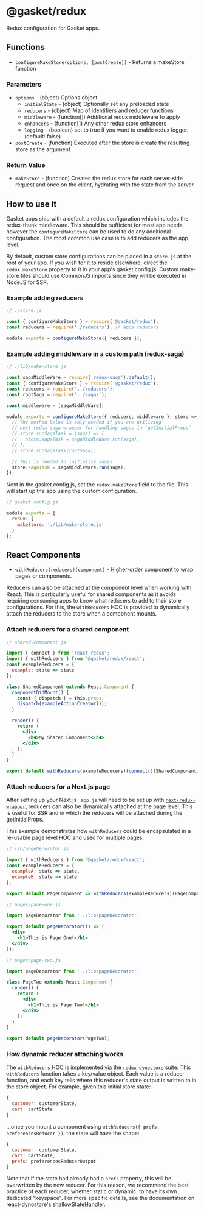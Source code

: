 # @gasket/redux

Redux configuration for Gasket apps.

## Functions

- `configureMakeStore(options, [postCreate])` - Returns a makeStore function

### Parameters

- `options` - (object) Options object
  - `initialState` - (object) Optionally set any preloaded state
  - `reducers` - (object) Map of identifiers and reducer functions
  - `middleware` - (function[]) Additional redux middleware to apply
  - `enhancers` - (function[]) Any other redux store enhancers
  - `logging` - (boolean) set to true if you want to enable redux logger. (default: false)
- `postCreate` - (function) Executed after the store is create the resulting
  store as the argument

### Return Value

- `makeStore` - (function) Creates the redux store for each server-side request
  and once on the client, hydrating with the state from the server.

## How to use it

Gasket apps ship with a default a redux configuration which includes the
redux-thunk middleware. This should be sufficient for most app needs, however
the `configureMakeStore` can be used to do any additional configuration.
The most common use case is to add reducers as the app level.

By default, custom store configurations can be placed in a `store.js` at the root
of your app. If you wish for it to reside elsewhere, direct the
`redux.makeStore` property to it in your app's gasket.config.js. Custom
make-store files should use CommonJS imports since they will be executed in
NodeJS for SSR.

### Example adding reducers

```js
// ./store.js

const { configureMakeStore } = require('@gasket/redux');
const reducers = require('./reducers'); // apps reducers

module.exports = configureMakeStore({ reducers });
```

### Example adding middleware in a custom path (redux-saga)

```js
// ./lib/make-store.js

const sagaMiddleWare = require('redux-saga').default();
const { configureMakeStore } = require('@gasket/redux');
const reducers = require('../reducers');
const rootSaga = require('../sagas');

const middleware = [sagaMiddleWare];

module.exports = configureMakeStore({ reducers, middleware }, store => {
  // The method below is only needed if you are utilizing
  // next-redux-saga wrapper for handling sagas in `getInitialProps`
  // store.runSagaTask = (saga) => {
  //   store.sagaTask = sagaMiddleWare.run(saga);
  // };
  // store.runSagaTask(rootSaga);

  // This is needed to initialize sagas
  store.sagaTask = sagaMiddleWare.run(saga);
});
```

Next in the gasket.config.js, set the `redux.makeStore` field to the file.
This will start up the app using the custom configuration.

```js
// gasket.config.js

module.exports = {
  redux: {
    makeStore: './lib/make-store.js'
  }
};
```

## React Components

- `withReducers(reducers)(component)` - Higher-order component to wrap pages
  or components.

Reducers can also be attached at the component level when working with React.
This is particularly useful for shared components as it avoids requiring
consuming apps to know what reducers to add to their store configurations.
For this, the `withReducers` HOC is provided to dynamically attach the reducers
to the store when a component mounts.


### Attach reducers for a shared component

```jsx harmony
// shared-component.js

import { connect } from 'react-redux';
import { withReducers } from '@gasket/redux/react';
const exampleReducers = {
  example: state => state
};

class SharedComponent extends React.Component {
  componentDidMount() {
    const { dispatch } = this.props;
    dispatch(exampleActionCreator());
  }

  render() {
    return (
      <div>
        <h4>My Shared Component</h4>
      </div>
    );
  }
}

export default withReducers(exampleReducers)(connect()(SharedComponent));
```

### Attach reducers for a Next.js page

After setting up your Next.js `_app.js` will need to be set up with [`next-redux-wrapper`](https://github.com/kirill-konshin/next-redux-wrapper#how-it-works),
reducers can also be dynamically attached at the page level. This is useful for
SSR and in which the reducers will be attached during the getInitialProps.

This example demonstrates how `withReducers` could be encapsulated in a
re-usable page level HOC and used for multiple pages.

```jsx harmony
// lib/pageDecorator.js

import { withReducers } from '@gasket/redux/react';
const exampleReducers = {
  exampleA: state => state,
  exampleB: state => state
};

export default PageComponent => withReducers(exampleReducers)(PageComponent);
```

```jsx harmony
// pages/page-one.js

import pageDecorator from '../lib/pageDecorator';

export default pageDecorator(() => (
  <div>
    <h1>This is Page One!</h1>
  </div>
));
```

```jsx harmony
// pages/page-two.js

import pageDecorator from '../lib/pageDecorator';

class PageTwo extends React.Component {
  render() {
    return (
      <div>
        <h1>This is Page Two!</h1>
      </div>
    );
  }
}

export default pageDecorator(PageTwo);
```

### How dynamic reducer attaching works

The `withReducers` HOC is implemented via the
[`redux-dynostore`](https://github.com/ioof-holdings/redux-dynostore) suite.
This `withReducers` function takes a key/value object. Each value is a reducer
function, and each key tells where this reducer's state output is written to
in the store object. For example, given this initial store state:

```js
{
  customer: customerState,
  cart: cartState
}
```

...once you mount a component using
`withReducers({ prefs: preferencesReducer })`, the state will have the shape:

```js
{
  customer: customerState,
  cart: cartState,
  prefs: preferencesReducerOutput
}
```

Note that if the state had already had a `prefs` property, this will be
overwritten by the new reducer. For this reason, we recommend the best practice
of each reducer, whether static or dynamic, to have its own dedicated
"keyspace". For more specific details, see the documentation on
react-dynostore's
[shallowStateHandler](https://github.com/ioof-holdings/redux-dynostore/tree/master/packages/redux-dynostore-core#statehandler).
